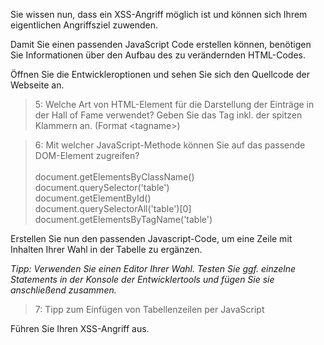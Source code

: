 Sie wissen nun, dass ein XSS-Angriff möglich ist und können sich Ihrem eigentlichen Angriffsziel zuwenden.

Damit Sie einen passenden JavaScript Code erstellen können, benötigen Sie Informationen über den Aufbau des
zu verändernden HTML-Codes.

Öffnen Sie die Entwickleroptionen und sehen Sie sich den Quellcode der Webseite an.

>5: Welche Art von HTML-Element für die Darstellung der Einträge in der Hall of Fame verwendet? 
> Geben Sie das Tag inkl. der spitzen Klammern an. (Format &lt;tagname&gt;)

>6: Mit welcher JavaScript-Methode können Sie auf das passende DOM-Element zugreifen?<br><br>
> document.getElementsByClassName()<br>
> document.querySelector('table')<br>
> document.getElementById()<br>
> document.querySelectorAll('table')[0]<br>
> document.getElementsByTagName('table')<br>

Erstellen Sie nun den passenden Javascript-Code, um eine Zeile mit Inhalten Ihrer Wahl in der Tabelle zu ergänzen.

*Tipp: Verwenden Sie einen Editor Ihrer Wahl. 
Testen Sie ggf. einzelne Statements in der Konsole der Entwicklertools und fügen Sie sie anschließend zusammen.*

>7: Tipp zum Einfügen von Tabellenzeilen per JavaScript

Führen Sie Ihren XSS-Angriff aus.